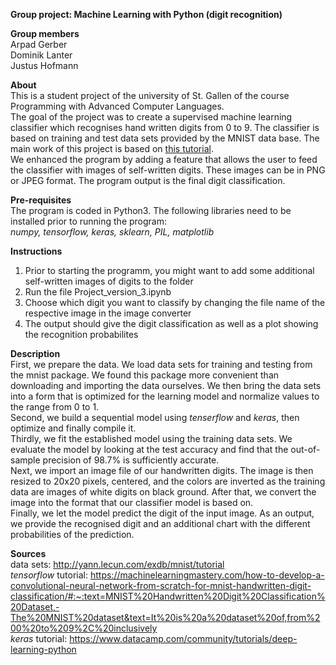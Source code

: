 **Group project: Machine Learning with Python (digit recognition)**

**Group members** <br/>
Arpad Gerber <br/>
Dominik Lanter<br/>
Justus Hofmann


**About** <br/>
This is a student project of the university of St. Gallen of the course Programming with Advanced Computer Languages. <br/>
The goal of the project was to create a supervised  machine learning classifier which recognises hand written digits from 0 to 9.
The classifier is based on training and test data sets provided by the MNIST data base. The main work of this project is based on [this tutorial](https://machinelearningmastery.com/how-to-develop-a-convolutional-neural-network-from-scratch-for-mnist-handwritten-digit-classification/#:~:text=MNIST%20Handwritten%20Digit%20Classification%20Dataset,-The%20MNIST%20dataset&text=It%20is%20a%20dataset%20of,from%200%20to%209%2C%20inclusively). <br/>
We enhanced the program by adding a feature that allows the user to feed the classifier with images of self-written digits. These images can be in PNG or JPEG format. The program output is the final digit classification.


**Pre-requisites** <br/>
The program is coded in Python3. The following libraries need to be installed prior to running the program: <br/>
*numpy, tensorflow, keras, sklearn, PIL, matplotlib*

**Instructions** <br/>
1. Prior to starting the programm, you might want to add some additional self-written images of digits to the folder
2. Run the file Project_version_3.ipynb
3. Choose which digit you want to classify by changing the file name of the respective image in the image converter
4. The output should give the digit classification as well as a plot showing the recognition probabilites

**Description** <br/>
First, we prepare the data. We load data sets for training and testing from the mnist package. We found this package more convenient than downloading and importing the data ourselves. We then bring the data sets into a form that is optimized for the learning model and normalize values to the range from 0 to 1. <br/>
Second, we build a sequential model using *tenserflow* and *keras*, then optimize and finally compile it. <br/>
Thirdly, we fit the established model using the training data sets. We evaluate the model by looking at the test accuracy and find that the out-of-sample precision of 98.7% is sufficiently accurate. <br/>
Next, we import an image file of our handwritten digits. The image is then resized to 20x20 pixels, centered, and the colors are inverted as the training data are images of white digits on black ground. After that, we convert the image into the format that our classifier model is based on. <br/>
Finally, we let the model predict the digit of the input image. As an output, we provide the recognised digit and an additional chart with the different probabilities of the prediction.

**Sources** <br/>
data sets: http://yann.lecun.com/exdb/mnist/tutorial <br/>
*tensorflow* tutorial: https://machinelearningmastery.com/how-to-develop-a-convolutional-neural-network-from-scratch-for-mnist-handwritten-digit-classification/#:~:text=MNIST%20Handwritten%20Digit%20Classification%20Dataset,-The%20MNIST%20dataset&text=It%20is%20a%20dataset%20of,from%200%20to%209%2C%20inclusively <br/>
*keras* tutorial: https://www.datacamp.com/community/tutorials/deep-learning-python <br/>
